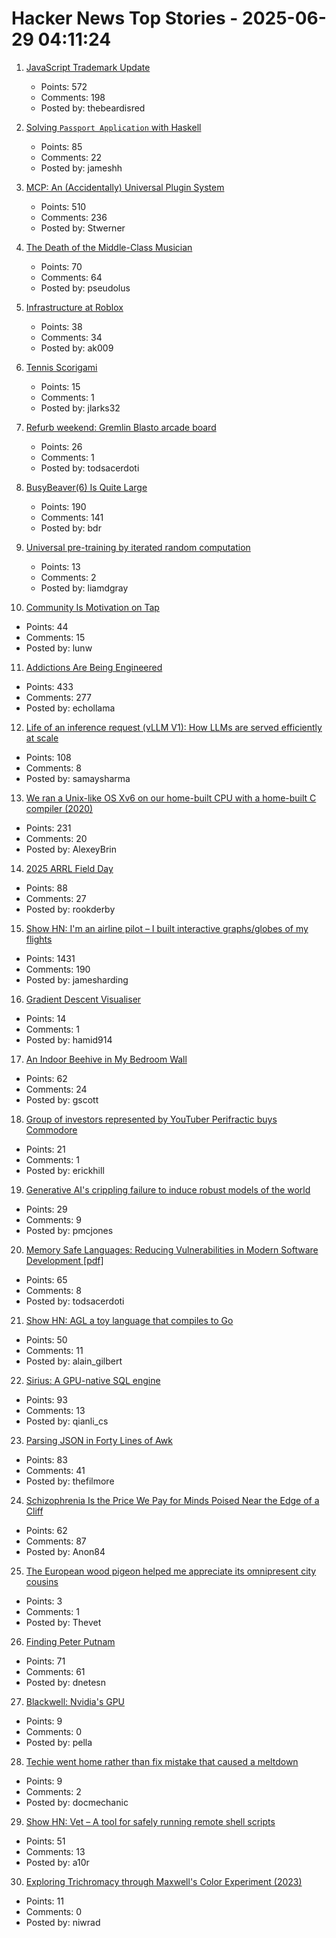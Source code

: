 # Hacker News Top Stories - 2025-06-29 04:11:24

1. [JavaScript Trademark Update](https://deno.com/blog/deno-v-oracle4)
   - Points: 572
   - Comments: 198
   - Posted by: thebeardisred

2. [Solving `Passport Application` with Haskell](https://jameshaydon.github.io/passport/)
   - Points: 85
   - Comments: 22
   - Posted by: jameshh

3. [MCP: An (Accidentally) Universal Plugin System](https://worksonmymachine.substack.com/p/mcp-an-accidentally-universal-plugin)
   - Points: 510
   - Comments: 236
   - Posted by: Stwerner

4. [The Death of the Middle-Class Musician](https://thewalrus.ca/the-death-of-the-middle-class-musician/)
   - Points: 70
   - Comments: 64
   - Posted by: pseudolus

5. [Infrastructure at Roblox](https://corp.roblox.com/newsroom/2025/06/roblox-infrastructure-supporting-record-breaking-games)
   - Points: 38
   - Comments: 34
   - Posted by: ak009

6. [Tennis Scorigami](https://www.tennis-scorigami.com/)
   - Points: 15
   - Comments: 1
   - Posted by: jlarks32

7. [Refurb weekend: Gremlin Blasto arcade board](http://oldvcr.blogspot.com/2025/06/refurb-weekend-gremlin-blasto-arcade.html)
   - Points: 26
   - Comments: 1
   - Posted by: todsacerdoti

8. [BusyBeaver(6) Is Quite Large](https://scottaaronson.blog/?p=8972)
   - Points: 190
   - Comments: 141
   - Posted by: bdr

9. [Universal pre-training by iterated random computation](https://arxiv.org/abs/2506.20057)
   - Points: 13
   - Comments: 2
   - Posted by: liamdgray

10. [Community Is Motivation on Tap](https://alanwu.xyz/posts/community/)
   - Points: 44
   - Comments: 15
   - Posted by: lunw

11. [Addictions Are Being Engineered](https://masonyarbrough.substack.com/p/engineered-addictions)
   - Points: 433
   - Comments: 277
   - Posted by: echollama

12. [Life of an inference request (vLLM V1): How LLMs are served efficiently at scale](https://www.ubicloud.com/blog/life-of-an-inference-request-vllm-v1)
   - Points: 108
   - Comments: 8
   - Posted by: samaysharma

13. [We ran a Unix-like OS Xv6 on our home-built CPU with a home-built C compiler (2020)](https://fuel.edby.coffee/posts/how-we-ported-xv6-os-to-a-home-built-cpu-with-a-home-built-c-compiler/)
   - Points: 231
   - Comments: 20
   - Posted by: AlexeyBrin

14. [2025 ARRL Field Day](https://www.arrl.org/field-day)
   - Points: 88
   - Comments: 27
   - Posted by: rookderby

15. [Show HN: I'm an airline pilot – I built interactive graphs/globes of my flights](https://jameshard.ing/pilot)
   - Points: 1431
   - Comments: 190
   - Posted by: jamesharding

16. [Gradient Descent Visualiser](https://uclaacm.github.io/gradient-descent-visualiser/)
   - Points: 14
   - Comments: 1
   - Posted by: hamid914

17. [An Indoor Beehive in My Bedroom Wall](https://www.keepingbackyardbees.com/an-indoor-beehive-zbwz1810zsau/)
   - Points: 62
   - Comments: 24
   - Posted by: gscott

18. [Group of investors represented by YouTuber Perifractic buys Commodore](https://www.amiga-news.de/en/news/AN-2025-06-00123-EN.html)
   - Points: 21
   - Comments: 1
   - Posted by: erickhill

19. [Generative AI's crippling failure to induce robust models of the world](https://garymarcus.substack.com/p/generative-ais-crippling-and-widespread)
   - Points: 29
   - Comments: 9
   - Posted by: pmcjones

20. [Memory Safe Languages: Reducing Vulnerabilities in Modern Software Development [pdf]](https://media.defense.gov/2025/Jun/23/2003742198/-1/-1/0/CSI_MEMORY_SAFE_LANGUAGES_REDUCING_VULNERABILITIES_IN_MODERN_SOFTWARE_DEVELOPMENT.PDF)
   - Points: 65
   - Comments: 8
   - Posted by: todsacerdoti

21. [Show HN: AGL a toy language that compiles to Go](https://github.com/alaingilbert/agl)
   - Points: 50
   - Comments: 11
   - Posted by: alain_gilbert

22. [Sirius: A GPU-native SQL engine](https://github.com/sirius-db/sirius)
   - Points: 93
   - Comments: 13
   - Posted by: qianli_cs

23. [Parsing JSON in Forty Lines of Awk](https://akr.am/blog/posts/parsing-json-in-forty-lines-of-awk)
   - Points: 83
   - Comments: 41
   - Posted by: thefilmore

24. [Schizophrenia Is the Price We Pay for Minds Poised Near the Edge of a Cliff](https://www.psychiatrymargins.com/p/schizophrenia-is-the-price-we-pay)
   - Points: 62
   - Comments: 87
   - Posted by: Anon84

25. [The European wood pigeon helped me appreciate its omnipresent city cousins](https://www.nytimes.com/2025/06/24/magazine/pigeons-city-nature.html)
   - Points: 3
   - Comments: 1
   - Posted by: Thevet

26. [Finding Peter Putnam](https://nautil.us/finding-peter-putnam-1218035/)
   - Points: 71
   - Comments: 61
   - Posted by: dnetesn

27. [Blackwell: Nvidia's GPU](https://chipsandcheese.com/p/blackwell-nvidias-massive-gpu)
   - Points: 9
   - Comments: 0
   - Posted by: pella

28. [Techie went home rather than fix mistake that caused a meltdown](https://www.theregister.com/2025/06/23/who_me/)
   - Points: 9
   - Comments: 2
   - Posted by: docmechanic

29. [Show HN: Vet – A tool for safely running remote shell scripts](https://getvet.sh)
   - Points: 51
   - Comments: 13
   - Posted by: a10r

30. [Exploring Trichromacy through Maxwell's Color Experiment (2023)](https://maxwell.kohterai.com/)
   - Points: 11
   - Comments: 0
   - Posted by: niwrad

